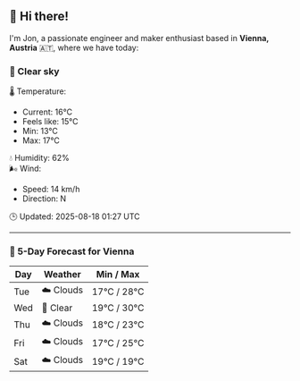 ## 👋 Hi there!

I'm Jon, a passionate engineer and maker enthusiast based in **Vienna, Austria** 🇦🇹, where we have today:

### 🌙 Clear sky 

🌡️ Temperature: 
* Current: 16°C
* Feels like: 15°C
* Min: 13°C 
* Max: 17°C  

💧 Humidity: 62%  
🌬️ Wind: 
* Speed: 14 km/h 
* Direction: N  

🕒 Updated: 2025-08-18 01:27 UTC

---

### 📅 5-Day Forecast for Vienna

| Day | Weather | Min / Max |
|-----|---------|------------|
| Tue | ☁️ Clouds | 17°C / 28°C |
| Wed | 🌙 Clear | 19°C / 30°C |
| Thu | ☁️ Clouds | 18°C / 23°C |
| Fri | ☁️ Clouds | 17°C / 25°C |
| Sat | ☁️ Clouds | 19°C / 19°C |
